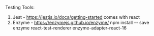 Testing Tools:

1. Jest - https://jestjs.io/docs/getting-started comes with react
2. Enzyme - https://enzymejs.github.io/enzyme/
   npm install -- save enzyme react-test-renderer enzyme-adapter-react-16
